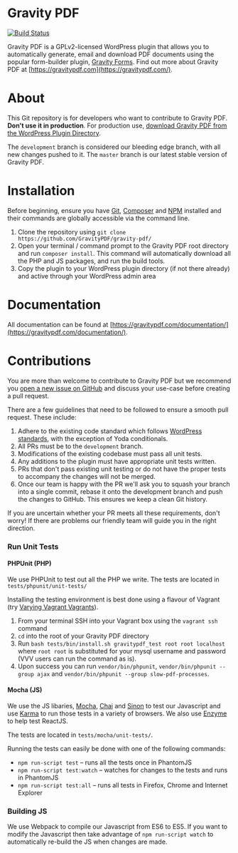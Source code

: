Gravity PDF
==========================

[![Build Status](https://travis-ci.org/GravityPDF/gravity-pdf.svg?branch=development)](https://travis-ci.org/GravityPDF/gravity-pdf)

Gravity PDF is a GPLv2-licensed WordPress plugin that allows you to automatically generate, email and download PDF documents using the popular form-builder plugin, [Gravity Forms](https://goo.gl/lsBOef). Find out more about Gravity PDF at [https://gravitypdf.com](https://gravitypdf.com/).

# About

This Git repository is for developers who want to contribute to Gravity PDF. **Don't use it in production**. For production use, [download Gravity PDF from the WordPress Plugin Directory](https://wordpress.org/plugins/gravity-forms-pdf-extended/).

The `development` branch is considered our bleeding edge branch, with all new changes pushed to it. The `master` branch is our latest stable version of Gravity PDF.

# Installation

Before beginning, ensure you have [Git](https://git-scm.com/), [Composer](https://getcomposer.org/) and [NPM](https://docs.npmjs.com/) installed and their commands are globally accessible via the command line.

1. Clone the repository using `git clone https://github.com/GravityPDF/gravity-pdf/`
1. Open your terminal / command prompt to the Gravity PDF root directory and run `composer install`. This command will automatically download all the PHP and JS packages, and run the build tools.
1. Copy the plugin to your WordPress plugin directory (if not there already) and active through your WordPress admin area

# Documentation

All documentation can be found at [https://gravitypdf.com/documentation/](https://gravitypdf.com/documentation/).

# Contributions

You are more than welcome to contribute to Gravity PDF but we recommend you [open a new issue on GitHub](https://github.com/GravityPDF/gravity-pdf/issues) and discuss your use-case before creating a pull request.

There are a few guidelines that need to be followed to ensure a smooth pull request. These include:

1. Adhere to the existing code standard which follows [WordPress standards](https://make.wordpress.org/core/handbook/best-practices/coding-standards/php/), with the exception of Yoda conditionals.
1. All PRs must be to the `development` branch.
1. Modifications of the existing codebase must pass all unit tests.
1. Any additions to the plugin must have appropriate unit tests written.
1. PRs that don't pass existing unit testing or do not have the proper tests to accompany the changes will not be merged.
1. Once our team is happy with the PR we'll ask you to squash your branch into a single commit, rebase it onto the development branch and push the changes to GitHub. This ensures we keep a clean Git history.

If you are uncertain whether your PR meets all these requirements, don't worry! If there are problems our friendly team will guide you in the right direction.

### Run Unit Tests

#### PHPUnit (PHP)

We use PHPUnit to test out all the PHP we write. The tests are located in `tests/phpunit/unit-tests/`

Installing the testing environment is best done using a flavour of Vagrant (try [Varying Vagrant Vagrants](https://github.com/Varying-Vagrant-Vagrants/VVV)).

1. From your terminal SSH into your Vagrant box using the `vagrant ssh` command
2. `cd` into the root of your Gravity PDF directory
3. Run `bash tests/bin/install.sh gravitypdf_test root root localhost` where `root root` is substituted for your mysql username and password (VVV users can run the command as is).
4. Upon success you can run `vendor/bin/phpunit`, `vendor/bin/phpunit --group ajax` and `vendor/bin/phpunit --group slow-pdf-processes`.

#### Mocha (JS)

We use the JS libaries, [Mocha](https://mochajs.org/), [Chai](http://chaijs.com/) and [Sinon](http://sinonjs.org/) to test our Javascript and use [Karma](https://karma-runner.github.io/1.0/index.html) to run those tests in a variety of browsers. We also use [Enzyme](https://github.com/airbnb/enzyme) to help test ReactJS.

The tests are located in `tests/mocha/unit-tests/`.

Running the tests can easily be done with one of the following commands:

* `npm run-script test` – runs all the tests once in PhantomJS
* `npm run-script test:watch` – watches for changes to the tests and runs in PhantomJS
* `npm run-script test:all` – runs all tests in Firefox, Chrome and Internet Explorer
 
### Building JS

We use Webpack to compile our Javascript from ES6 to ES5. If you want to modify the Javascript then take advantage of `npm run-script watch` to automatically re-build the JS when changes are made.